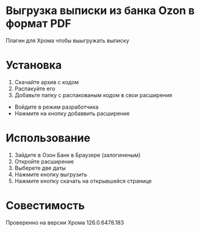 # Выгрузка выписки из банка Ozon в формат PDF

Плагин для Хрома чтобы выыгружать выписку

# Установка 

1. Скачайте архив с кодом
2. Распакуйте его 
3. Добавьте папку с распакованым кодом в свои расширения 
- Войдите в режим разработчика
- Нажмите на кнопку добаввить расширение 

# Использование

1. Зайдите в Озон Банк в Браузере (залогиненым)
2. Откройте расширение
3. Выберете две даты
3. Нажмите кнопку выгрузить
4. Нажмите кнопку скачать на открывшейся странице

# Совестимость

Проверенно на версии Хрома 126.0.6478.183 